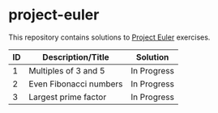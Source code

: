 # project-euler
This repository contains solutions to [Project Euler](https://projecteuler.net/archives) exercises. 

ID | Description/Title | Solution
-------|-------------|---------
1 | Multiples of 3 and 5 | In Progress
2 | Even Fibonacci numbers | In Progress
3 | Largest prime factor | In Progress
